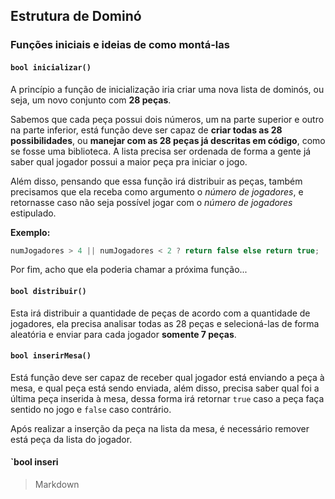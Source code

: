 ## Estrutura de Dominó

### Funções iniciais e ideias de como montá-las
#### `bool inicializar()`
A princípio a função de inicialização iria criar uma nova lista de dominós, ou seja, um novo conjunto com __28 peças__.

Sabemos que cada peça possui dois números, um na parte superior e outro na parte inferior, está função deve ser capaz de __criar todas as 28 possibilidades__, ou __manejar com as 28 peças já descritas em código__, como se fosse uma biblioteca.
A lista precisa ser ordenada de forma a gente já saber qual jogador possui a maior peça pra iniciar o jogo.

Além disso, pensando que essa função irá distribuir as peças, também precisamos que ela receba como argumento o *número de jogadores*, e retornasse caso não seja possível jogar com o *número de jogadores* estipulado.

__Exemplo:__ 
```cpp 
numJogadores > 4 || numJogadores < 2 ? return false else return true;
```

Por fim, acho que ela poderia chamar a próxima função...
#### `bool distribuir()`
Esta irá distribuir a quantidade de peças de acordo com a quantidade de jogadores, ela precisa analisar todas as 28 peças e selecioná-las de forma aleatória e enviar para cada jogador __somente 7 peças__.

#### `bool inserirMesa()`
Está função deve ser capaz de receber qual jogador está enviando a peça à mesa, e qual peça está sendo enviada, além disso, precisa saber qual foi a última peça inserida à mesa, dessa forma irá retornar `true` caso a peça faça sentido no jogo e `false` caso contrário.

Após realizar a inserção da peça na lista da mesa, é necessário remover está peça da lista do jogador.

#### `bool inseri



>Markdown


